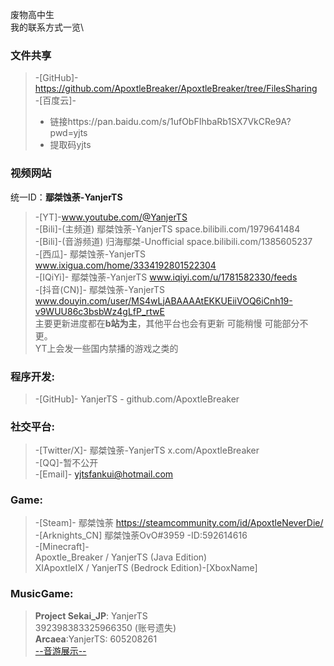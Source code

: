 废物高中生\
我的联系方式一览\
### 文件共享
> -[GitHub]- https://github.com/ApoxtleBreaker/ApoxtleBreaker/tree/FilesSharing \
> -[百度云]- 
>- 链接https://pan.baidu.com/s/1ufObFIhbaRb1SX7VkCRe9A?pwd=yjts 
>- 提取码yjts  

### 视频网站
统一ID：**鄢桀蚀荼-YanjerTS**<br/>
> -[YT]-www.youtube.com/@YanjerTS  <br/>
> -[Bili]-(主频道) 鄢桀蚀荼-YanjerTS space.bilibili.com/1979641484<br/>
> -[Bili]-(音游频道) 归海鄢桀-Unofficial space.bilibili.com/1385605237<br/>
> -[西瓜]- 鄢桀蚀荼-YanjerTS www.ixigua.com/home/3334192801522304<br/>
> -[IQiYi]- 鄢桀蚀荼-YanjerTS www.iqiyi.com/u/1781582330/feeds<br/>
> -[抖音(CN)]- 鄢桀蚀荼-YanjerTS www.douyin.com/user/MS4wLjABAAAAtEKKUEiiVOQ6iCnh19-v9WUU86c3bsbWz4gLfP_rtwE<br/>
主要更新进度都在**b站为主**，其他平台也会有更新 可能稍慢 可能部分不更。\
YT上会发一些国内禁播的游戏之类的

### 程序开发:
>-[GitHub]- YanjerTS  - github.com/ApoxtleBreaker<br/>

### 社交平台:
>-[Twitter/X]- 鄢桀蚀荼-YanjerTS x.com/ApoxtleBreaker<br/>
>-[QQ]-暂不公开<br/>
>-[Email]- yjtsfankui@hotmail.com<br/>

### Game:
>-[Steam]- 鄢桀蚀荼 https://steamcommunity.com/id/ApoxtleNeverDie/<br/>
>-[Arknights_CN] 鄢桀蚀荼OvO#3959 -ID:592614616<br/>
>-[Minecraft]- <br/>
Apoxtle_Breaker / YanjerTS (Java Edition)<br/>
XIApoxtleIX / YanjerTS (Bedrock Edition)-[XboxName]<br/>

### MusicGame:
>**Project Sekai_JP**: YanjerTS \
392398383325966350 (账号遗失)<br/>
**Arcaea**:YanjerTS: 605208261<br/>
[--音游展示--](https://apoxtlebreaker.github.io/ApoxtleBreaker/)


